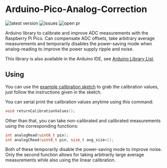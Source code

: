 # Arduino-Pico-Analog-Correction

![latest version](https://img.shields.io/github/release/Phoenix1747/Arduino-Pico-Analog-Correction.svg?style=for-the-badge) ![issues](https://img.shields.io/github/issues/Phoenix1747/Arduino-Pico-Analog-Correction.svg?style=for-the-badge) ![open pr](https://img.shields.io/github/issues-pr-raw/phoenix1747/Arduino-Pico-Analog-Correction.svg?style=for-the-badge)

Arduino library to calibrate and improve ADC measurements with the Raspberry Pi Pico. Can compensate ADC offsets, take arbitrary average measurements and temporarily disables the power-saving mode when analog-reading to improve the power supply ripple and noise.

This library is also available in the Arduino IDE, see [Arduino Library List](https://www.arduinolibraries.info/libraries/pico-analog-correction).

## Using

You can use the [example calibration sketch](examples/SimpleCalibration) to grab the calibration values, just follow the instructions given in the sketch.

You can serial print the calibration values anytime using this command:

```cpp
void returnCalibrationValues();
```

Other than that, you can take non-calibrated and calibrated measurements using the corresponding functions:

```cpp
int analogRead(uint8_t pin);
int analogCRead(uint8_t pin, size_t avg_size=1);
```

Both of these temporarily disable the power-saving mode to improve noise. Only the second function allows for taking arbitrarily large average measurements while also using the linear calibration.
